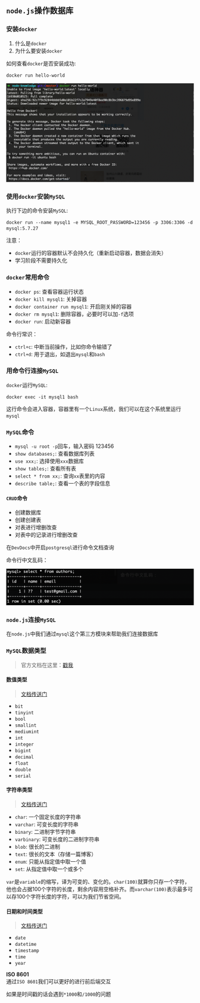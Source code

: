 ## `node.js`操作数据库
### 安装`docker`
1. 什么是`docker`
2. 为什么要安装`docker`

如何查看`docker`是否安装成功:  
```shell script
docker run hello-world
```
![](https://raw.githubusercontent.com/wangkaiwd/drawing-bed/master/docker-install-hello-world.png)

### 使用`docker`安装`MySQL` 
执行下边的命令安装`MySQL`:
```shell script
docker run --name mysql1 -e MYSQL_ROOT_PASSWORD=123456 -p 3306:3306 -d mysql:5.7.27
```

注意：
* `docker`运行的容器默认不会持久化（重新启动容器，数据会消失）
* 学习阶段不需要持久化

### `docker`常用命令
* `docker ps`: 查看容器运行状态
* `docker kill mysql1`: 关掉容器
* `docker container run mysql1`: 开启刚关掉的容器
* `docker rm mysql1`: 删除容器，必要时可以加`-f`选项
*  `docker run`: 启动新容器

命令行常识： 
* `ctrl+c`: 中断当前操作，比如你命令输错了
* `ctrl+d`: 用于退出，如退出`mysql`和`bash`
### 用命令行连接`MySQL`

`docker`运行`MySQL`:  
```shell script
docker exec -it mysql1 bash
```
这行命令会进入容器，容器里有一个`Linux`系统，我们可以在这个系统里运行`mysql`

### `MySQL`命令
* `mysql -u root -p`回车，输入密码 123456
* `show databases;`: 查看数据库列表
* `use xxx;`: 选择使用`xxx`数据库
* `show tables;`: 查看所有表
* `select * from xx;`: 查询`xx`表里的内容
* `describe table;`: 查看一个表的字段信息 

#### `CRUD`命令

* 创建数据库
* 创建创建表
* 对表进行增删改查
* 对表中的记录进行增删改查

在`DevDocs`中开启`postgresql`进行命令文档查询

命令行中文乱码：

![](https://raw.githubusercontent.com/wangkaiwd/drawing-bed/master/mysql-chinese-messy-code.png)

### `node.js`连接`MySQL`
在`node.js`中我们通过`mysql`这个第三方模块来帮助我们连接数据库

### `MySQL`数据类型
> 官方文档在这里：[戳我](https://dev.mysql.com/doc/refman/8.0/en/data-type-overview.html)

#### 数值类型
> [文档传送门](https://dev.mysql.com/doc/refman/8.0/en/numeric-type-overview.html) 

* `bit`
* `tinyint`
* `bool`
* `smallint`
* `mediumint`
* `int`
* `integer`
* `bigint`
* `decimal`
* `float`
* `double`
* `serial`

#### 字符串类型
> [文档传送门](https://dev.mysql.com/doc/refman/8.0/en/string-type-overview.html)

* `char`: 一个固定长度的字符串 
* `varchar`: 可变长度的字符串
* `binary`: 二进制字节字符串
* `varbinary`: 可变长度的二进制字符串
* `blob`: 很长的二进制 
* `text`: 很长的文本（存储一篇博客）
* `enum`: 只能从指定值中取一个值
* `set`: 从指定值中取一个或多个

`var`是`variable`的缩写，译为可变的、变化的。`char(100)`就算你只存一个字符，他也会占据100个字符的长度，剩余内容用空格补齐。而`varchar(100)`表示最多可以存100个字符长度的字符，可以为我们节省空间。

#### 日期和时间类型
> [文档传送门](https://dev.mysql.com/doc/refman/8.0/en/date-and-time-type-overview.html)

* `date`
* `datetime`
* `timestamp`
* `time`
* `year`

**ISO 8601**  
通过`ISO 8601`我们可以更好的进行前后端交互

如果是时间戳的话会遇到`*1000`和`/1000`的问题



